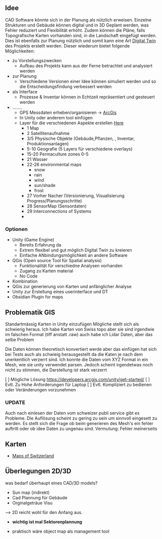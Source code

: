 
## Idee
CAD Software könnte sich in der Planung als nützlich erweisen. Einzelne Strukturen und Gebäude können digital und in 3D Geplant werden, was Fehler reduziert und Flexibilität erhöht. Zudem können die Pläne, falls Topografische Karten vorhanden sind, in die Landschaft eingefügt werden. Dies ist ebenfalls zur Planung nützlich und somit kann eine Art [Digital Twin](https://en.wikipedia.org/wiki/Digital_twin) des Projekts erstellt werden. Dieser wiederum bietet folgende Möglichkeiten:
- zu Vorstellungszwecken
  - Aufbau des Projekts kann aus der Ferne betrachtet und analysiert werden  
- zur Planung
  - Verschiedene Versionen einer Idee können simuliert werden und so die Entscheidungsfindung verbessert werden
- als Interface
  - Prozesse & Inventar können in Echtzeit repräsentiert und gesteuert werden
- ........
    - GPS Messdaten erheben/organisieren -> [ArcGis](https://developers.arcgis.com/unity/)
    - In Unity oder anderem tool einfügen
    - Layer für die verschiedenen Aspekte erstellen [Here](https://www.tenthacrefarm.com/6-maps-permaculture-farm-design/)
      - 1 Map
      - 2 Satellitenaufnahme
      - 3/5 Physische Objekte  (Gebäude,Pflanzen, , Inventar, Produktionsanlagen)
      - 5-10 Geografie (5 Layers für verschiedene overlays)
      - 15-20 Permaculture zones 0-5
      - 21 Wasser
      - 22-26 environmental maps
        - snow
        - rain
        - wind
        - sun/shade
        - frost
      - 27 Vorher Nacher (Versionierung, Visualisierung Progress/Planungsschritte)
      - 28 SensorMap (Sensordaten)
      - 29 Interconnections of Systems
      - 
### Optionen
- Unity (Game Engine)
  - Bereits Erfahrung da
  - Extrem flexibel und gut möglich Digital Twin zu kreieren
  - Einfache ANbindungsmöglichkeit an andere Software
- QGis (Open source Tool für Spatial analysis)
  - Funktionalität für verschiedne Analysen vorhanden
  - Zugang zu Karten material
  - No Code
 -  Kombination
  - QGis zur generierung von Karten und anfänglicher Analyse
  - Unity zur Erstellung eines userinterface und DT   
- Obsidian Plugin for maps


## Problematik GIS
Standartmässig Karten in Unity einzufügen Mögliche stellt sich als schwierig heraus. Ich habe Karten von Swiss topo aber sie sind irgendwie im falschen Format (tiff anstatt .raw) auch habe ich Lidar Daten, aber das selbe Problem 

Die Daten können theoretisch konvertiert werde aber das einfügen hat sich bei Tests auch als schwieig herausgestellt da die Katen je nach dem unerkentlich verzerrt sind. Ich konnte die Daten vom XYZ Format in ein Mesh, wie sie unity verwendet parsen. Jedoch scheint irgendetwas noch nicht zu stimmen, die Darstellung ist stark verzerrt

[ ] Mögliche Lösung https://developers.arcgis.com/unity/get-started/
[ ] Evtl. Zu Hohe Anforderungen für Laptop
[ ] Evtl. Kompliziert zu bedienen oder Veränderungen vorzunehmen

### UPDATE
Auch nach einlesen der Daten vom schweizer publi service gibt es Probleme. Die Auflösung scheint zu gering zu sein um sinnvoll eingesett zu werden. Es stellt sich die Frage ob beim generieren des Mesh's ein fehler auftritt oder ob idee Daten zu ungenau sind. Vermutung: Fehler meinerseits
## Karten
- [Maps of Switzerland](https://www.swisstopo.admin.ch/en/geodata/maps.html)


## Überlegungen 2D/3D

was bedarf überhaupt eines CAD/3D models?
- Sun map (indirekt)
- Cad Plannung für Gebäude
- Orginalgeträue Visu

--> 2D reicht wohl für den Anfang aus. 
- **wichtig ist mal Sektorenplannung**

- praktisch wäre object map als management tool 

